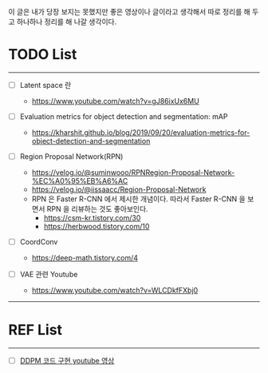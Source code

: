 이 글은 내가 당장 보지는 못했지만 좋은 영상이나 글이라고 생각해서 따로 정리를 해 두고 하나하나 정리를 해 나갈 생각이다.

# TODO List
---
- [ ] Latent space 란
	* https://www.youtube.com/watch?v=gJ86ixUx6MU
- [ ] Evaluation metrics for object detection and segmentation: mAP
	* https://kharshit.github.io/blog/2019/09/20/evaluation-metrics-for-object-detection-and-segmentation
- [ ] Region Proposal Network(RPN)
	* https://velog.io/@suminwooo/RPNRegion-Proposal-Network-%EC%A0%95%EB%A6%AC
	* https://velog.io/@iissaacc/Region-Proposal-Network
	* RPN 은 Faster R-CNN 에서 제시한 개념이다. 따라서 Faster R-CNN 을 보면서 RPN 을 리뷰하는 것도 좋아보인다.
		* https://csm-kr.tistory.com/30
		* https://herbwood.tistory.com/10
- [ ] CoordConv
	* https://deep-math.tistory.com/4

- [ ] VAE 관련 Youtube
	* https://www.youtube.com/watch?v=WLCDkfFXbj0

---

# REF List
---
- [ ] [DDPM 코드 구현 youtube 영상](https://www.youtube.com/watch?v=svSQhYGKk0Q)